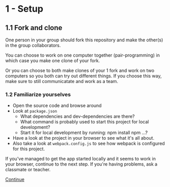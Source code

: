 # 1 - Setup


## 1.1 Fork and clone

One person in your group should fork this repository and make the other(s) in the group collaborators.

You can choose to work on one computer together (pair-programming) in which case you make one clone of your fork.

Or you can choose to both make clones of your 1 fork and work on two computers so you both can try out different things. If you choose this way, make sure to still communicatate and work as a team.

### 1.2 Familiarize yourselves

- Open the source code and browse around
- Look at `package.json`
	- What dependencies and dev-dependencies are there?
	- What command is probably used to start this project for local development?
	- Start it for local development by running:
		npm install
		npm ...?
- Have a look at the project in your browser to see what it's all about.
- Also take a look at `webpack.config.js` to see how webpack is configured for this project.

If you've managed to get the app started locally and it seems to work in your browser, continue to the next step. If you're having problems, ask a classmate or teacher.

[Continue](/walkthrough/2-analyze-bundle.md)
